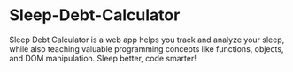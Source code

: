 # Sleep-Debt-Calculator
Sleep Debt Calculator is a web app helps you track and analyze your sleep, while also teaching valuable programming concepts like functions, objects, and DOM manipulation. Sleep better, code smarter!
